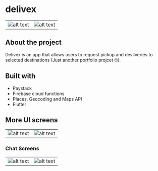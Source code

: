 # delivex
|  |  |
| ----------- | ----------- |
| ![alt text](https://firebasestorage.googleapis.com/v0/b/delivery-client-5f214.appspot.com/o/Screenshot_20201213-173015.jpg?alt=media&token=b8d0ef16-f806-4d6f-b354-80e4f9145a05) | ![alt text](https://firebasestorage.googleapis.com/v0/b/delivery-client-5f214.appspot.com/o/Screenshot_20201213-173246.jpg?alt=media&token=2277c3ca-c640-4ab6-9faa-ee8a5ddce7ea) | 

## About the project
Delivex is an app that allows users to request pickup and devliveries to selected destinations (Just another portfolio projcet 🙄).

## Built with
- Paystack
- Firebase cloud functions
- Places, Geocoding and Maps API
- Flutter
## More UI screens

|  |  |
| ----------- | ----------- |
| ![alt text](https://firebasestorage.googleapis.com/v0/b/delivery-client-5f214.appspot.com/o/Screenshot_20201213-173257.jpg?alt=media&token=ee71497f-e882-45f1-b3dc-c9eb857e3e2c) | ![alt text](https://firebasestorage.googleapis.com/v0/b/delivery-client-5f214.appspot.com/o/Screenshot_20201213-173312.jpg?alt=media&token=b0900726-b0ed-4a5a-9ee6-72a90a023a21) | 

### Chat Screens

|  |  |
| ----------- | ----------- |
| ![alt text](https://firebasestorage.googleapis.com/v0/b/delivery-client-5f214.appspot.com/o/Screenshot_20201213-173025.jpg?alt=media&token=aa156ea8-56b5-4ccc-82c9-e78915bc28fc) | ![alt text](https://firebasestorage.googleapis.com/v0/b/delivery-client-5f214.appspot.com/o/Screenshot_20201213-173131.jpg?alt=media&token=22b99b40-5283-43d1-8fa4-7769b93a4883) |

